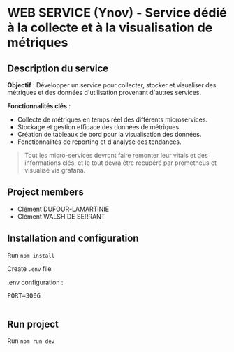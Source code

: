# WEB SERVICE (Ynov) - Service dédié à la collecte et à la visualisation de métriques

## Description du service

**Objectif** : Développer un service pour collecter, stocker et visualiser des métriques et des données d'utilisation provenant d'autres services.

**Fonctionnalités clés** :

- Collecte de métriques en temps réel des différents microservices.
- Stockage et gestion efficace des données de métriques.
- Création de tableaux de bord pour la visualisation des données.
- Fonctionnalités de reporting et d'analyse des tendances.

> Tout les micro-services devront faire remonter leur vitals et des informations clés, et le tout devra être récupéré par prometheus et visualisé via grafana.

## Project members

- Clément DUFOUR-LAMARTINIE
- Clément WALSH DE SERRANT

## Installation and configuration

Run `npm install`

Create `.env` file

.env configuration :

 <pre>
PORT=3006
 </pre>

## Run project

Run `npm run dev`
